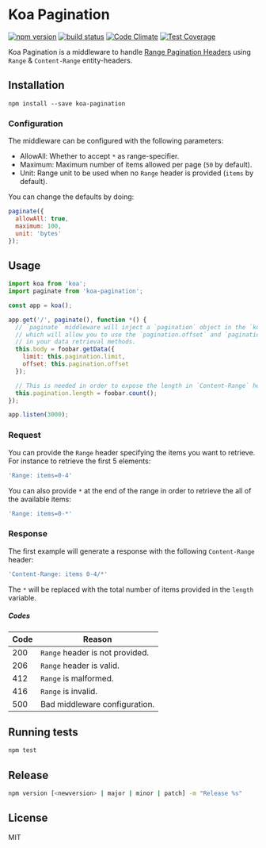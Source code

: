 # Koa Pagination

[![npm version][npm-image]][npm-url] [![build status][travis-image]][travis-url] [![Code Climate][codeclimate-gpa-image]][codeclimate-url] [![Test Coverage][codeclimate-coverage-image]][codeclimate-url]

Koa Pagination is a middleware to handle [Range Pagination Headers](http://www.w3.org/Protocols/rfc2616/rfc2616-sec14.html) using `Range` & `Content-Range` entity-headers.

## Installation

`npm install --save koa-pagination`

### Configuration

The middleware can be configured with the following parameters:

- AllowAll: Whether to accept `*` as range-specifier.
- Maximum: Maximum number of items allowed per page (`50` by default).
- Unit: Range unit to be used when no `Range` header is provided (`items` by default).

You can change the defaults by doing:

```javascript
paginate({
  allowAll: true,
  maximum: 100,
  unit: 'bytes'
});
```

## Usage

```javascript
import koa from 'koa';
import paginate from 'koa-pagination';

const app = koa();

app.get('/', paginate(), function *() {
  // `paginate` middleware will inject a `pagination` object in the `koa` context,
  // which will allow you to use the `pagination.offset` and `pagination.limit`
  // in your data retrieval methods.
  this.body = foobar.getData({
    limit: this.pagination.limit,
    offset: this.pagination.offset
  });

  // This is needed in order to expose the length in `Content-Range` header.
  this.pagination.length = foobar.count();
});

app.listen(3000);
```

### Request

You can provide the `Range` header specifying the items you want to retrieve. For instance to retrieve the first 5 elements:

```javascript
'Range: items=0-4'
```

You can also provide `*` at the end of the range in order to retrieve the all of the available items:

```javascript
'Range: items=0-*'
```

### Response

The first example will generate a response with the following `Content-Range` header:

```javascript
'Content-Range: items 0-4/*'
```

The `*` will be replaced with the total number of items provided in the `length` variable.

##### Codes

| Code | Reason |
| --- | --- |
| 200 | `Range` header is not provided. |
| 206 | `Range` header is valid. |
| 412 | `Range` is malformed. |
| 416 | `Range` is invalid. |
| 500 | Bad middleware configuration. |

## Running tests

```sh
npm test
```

## Release

```sh
npm version [<newversion> | major | minor | patch] -m "Release %s"
```

## License

MIT

[codeclimate-coverage-image]: https://img.shields.io/codeclimate/coverage/github/seegno/koa-pagination.svg?style=flat-square
[codeclimate-gpa-image]: https://img.shields.io/codeclimate/github/seegno/koa-pagination.svg?style=flat-square
[codeclimate-url]: https://codeclimate.com/github/seegno/koa-pagination
[npm-image]: https://img.shields.io/npm/v/koa-pagination.svg?style=flat-square
[npm-url]: https://npmjs.org/package/koa-pagination
[travis-image]: https://img.shields.io/travis/seegno/koa-pagination.svg?style=flat-square
[travis-url]: https://travis-ci.org/seegno/koa-pagination
